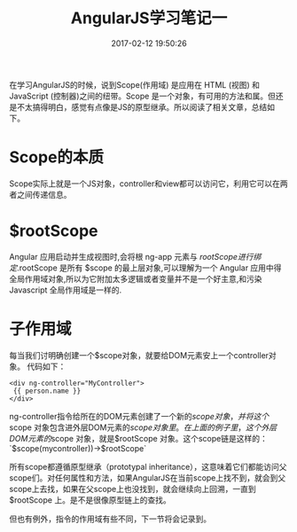﻿---
title: AngularJS学习笔记一
date: 2017-02-12 19:50:26
tags: AngularJS
---

在学习AngularJS的时候，说到Scope(作用域) 是应用在 HTML (视图) 和 JavaScript (控制器)之间的纽带。Scope 是一个对象，有可用的方法和属。但还是不太搞得明白，感觉有点像是JS的原型继承。所以阅读了相关文章，总结如下。

# Scope的本质

Scope实际上就是一个JS对象，controller和view都可以访问它，利用它可以在两者之间传递信息。

# $rootScope

Angular 应用启动并生成视图时,会将根 ng-app 元素与 $rootScope 进行绑定.$rootScope 是所有 $scope 的最上层对象,可以理解为一个 Angular 应用中得全局作用域对象,所以为它附加太多逻辑或者变量并不是一个好主意,和污染 Javascript 全局作用域是一样的.

# 子作用域

每当我们讨明确创建一个$scope对象，就要给DOM元素安上一个controller对象。
代码如下：

    <div ng-controller="MyController">
     {{ person.name }}
    </div>
    
ng-controller指令给所在的DOM元素创建了一个新的$scope 对象，并将这个$scope 对象包含进外层DOM元素的$scope 对象里。在上面的例子里，这个外层DOM元素的$scope 对象，就是$rootScope 对象。这个scope链是这样的：`$scope(mycontroller))->$rootScope`

所有scope都遵循原型继承（prototypal inheritance），这意味着它们都能访问父scope们。对任何属性和方法，如果AngularJS在当前scope上找不到，就会到父scope上去找，如果在父scope上也没找到，就会继续向上回溯，一直到$rootScope 上。是不是很像原型链上的查找。

但也有例外，指令的作用域有些不同，下一节将会记录到。